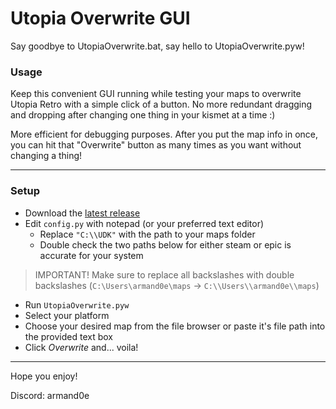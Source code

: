 # Utopia Overwrite GUI
Say goodbye to UtopiaOverwrite.bat, say hello to UtopiaOverwrite.pyw!
### Usage
Keep this convenient GUI running while testing your maps to overwrite Utopia Retro with a simple click of a button. No more redundant dragging and dropping after changing one thing in your kismet at a time :)

More efficient for debugging purposes. After you put the map info in once, you can hit that "Overwrite" button as many times as you want without changing a thing! 
_____
### Setup
* Download the [latest release](https://github.com/armand0e/Utopia-Overwrite-GUI/releases/latest)
* Edit `config.py` with notepad (or your preferred text editor)
    * Replace `"C:\\UDK"` with the path to your maps folder
    * Double check the two paths below for either steam or epic is accurate for your system
> IMPORTANT! Make sure to replace all backslashes with double backslashes (`C:\Users\armand0e\maps` ->  `C:\\Users\\armand0e\\maps`)
* Run `UtopiaOverwrite.pyw`
* Select your platform 
* Choose your desired map from the file browser or paste it's file path into the provided text box
* Click *Overwrite* and... voila!
_____
Hope you enjoy!

Discord: armand0e
